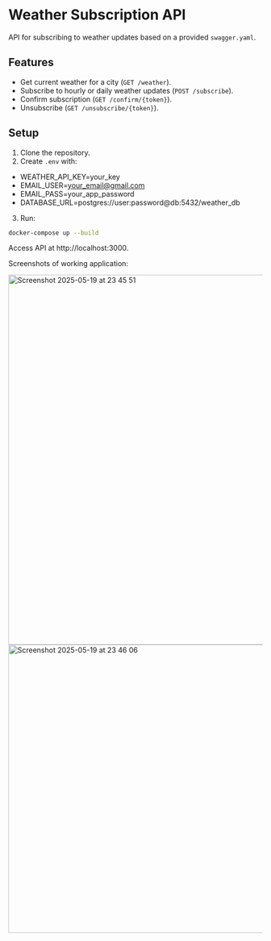 # Weather Subscription API

API for subscribing to weather updates based on a provided `swagger.yaml`.

## Features
- Get current weather for a city (`GET /weather`).
- Subscribe to hourly or daily weather updates (`POST /subscribe`).
- Confirm subscription (`GET /confirm/{token}`).
- Unsubscribe (`GET /unsubscribe/{token}`).

## Setup
1. Clone the repository.
2. Create `.env` with:
- WEATHER_API_KEY=your_key
- EMAIL_USER=your_email@gmail.com
- EMAIL_PASS=your_app_password
- DATABASE_URL=postgres://user:password@db:5432/weather_db
3. Run:
```bash
docker-compose up --build
```
Access API at http://localhost:3000.

Screenshots of working application:

<img width="734" alt="Screenshot 2025-05-19 at 23 45 51" src="https://github.com/user-attachments/assets/d0adb590-aa6d-4962-8bd0-64d850635e4b" />
<img width="572" alt="Screenshot 2025-05-19 at 23 46 06" src="https://github.com/user-attachments/assets/1584f080-e9d8-41a6-83ae-075ff0b86efa" />
